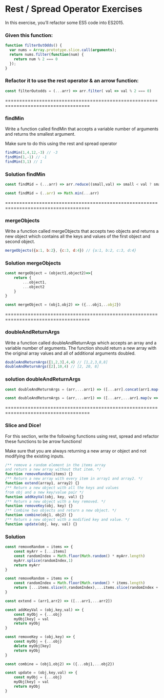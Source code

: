 # Rest / Spread Operator Exercises
In this exercise, you’ll refactor some ES5 code into ES2015.

### Given this function:
```javascript
function filterOutOdds() {
  var nums = Array.prototype.slice.call(arguments);
  return nums.filter(function(num) {
    return num % 2 === 0
  });
}
```
### Refactor it to use the rest operator & an arrow function:
```javascript
const filterOutodds = (...arr) => arr.filter( val => val % 2 === 0)

```
====================================================================================
### findMin
Write a function called findMin that accepts a variable number of arguments and returns the smallest argument.

Make sure to do this using the rest and spread operator
```javascript
findMin(1,4,12,-3) // -3
findMin(1,-1) // -1
findMin(3,1) // 1
```
### Solution findMin 
```javascript
const findMid = (...arr) => arr.reduce((small,val) => small < val ? small : val)

const findMid = (..arr) => Math.min(...arr)
```
====================================================================================

### mergeObjects
Write a function called mergeObjects that accepts two objects and returns a new object which contains all the keys and values of the first object and second object.
```javascript
mergeObjects({a:1, b:2}, {c:3, d:4}) // {a:1, b:2, c:3, d:4}
```
### Solution mergeObjects
```javascript
const mergeObject = (object1,object2)=>{
    return {
        ...object1,
        ...object2
    }
}

const mergeObject = (obj1,obj2) => ({...obj1,..obj2})
```
====================================================================================

### doubleAndReturnArgs
Write a function called doubleAndReturnArgs which accepts an array and a variable number of arguments. The function should return a new array with the original array values and all of additional arguments doubled.
```javascript
doubleAndReturnArgs([1,2,3],4,4) // [1,2,3,8,8]
doubleAndReturnArgs([2],10,4) // [2, 20, 8]
```
### solution doubleAndReturnArgs
```javascript
const doubleAndReturnArgs = (arr,...arr1) => ([...arr].concat(arr1.map(v => v * 2)))

const doubleAndReturnArgs = (arr,...arr1) => ([...arr,...arr1.map(v => v * 2)])
```
====================================================================================

### Slice and Dice!
For this section, write the following functions using rest, spread and refactor these functions to be arrow functions!

Make sure that you are always returning a new array or object and not modifying the existing inputs.
```javascript
/** remove a random element in the items array
and return a new array without that item. */
function removeRandom(items) {}
/** Return a new array with every item in array1 and array2. */
function extend(array1, array2) {}
/** Return a new object with all the keys and values
from obj and a new key/value pair */
function addKeyVal(obj, key, val) {}
/** Return a new object with a key removed. */
function removeKey(obj, key) {}
/** Combine two objects and return a new object. */
function combine(obj1, obj2) {}
/** Return a new object with a modified key and value. */
function update(obj, key, val) {}
```
### Solution 
```javascript
const removeRandom = items => {
    const myArr = [...items]
    const randomIndex = Math.floor(Math.random() * myArr.length)
    myArr.splice(randomIndex,1)
    return myArr
}

const removeRandom = items => {
    const randomIndex = Math.floor(Math.random() * items.length)
    return [...items.slice(0,randomIndex),...items.slice(randomIndex + 1)]
}

const extend = (arr1,arr2) => ([...arr1,...arr2])

const addKeyVal = (obj,key,val) => {
    const myObj = {...obj}
    myObj[key] = val
    return myObj
}

const removeKey = (obj,key) => {
    const myObj = {...obj}
    delete myObj[key]
    return myObj
}

const combine = (obj1,obj2) => ({...obj1,...obj2})

const update = (obj,key,val) => {
    const myObj = {...obj}
    myObj[key] = val
    return myObj
}
```